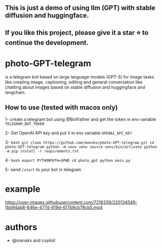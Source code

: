 
## This is just a demo of using llm (GPT) with stable diffusion and huggingface.
## If you like this project, please give it a star ⭐️ to continue the development.


# photo-GPT-telegram
is a telegram bot based on large language models (GPT-3) for image tasks like creating image, captioning, editing and 
general conversation like chatting about images based on stable diffusion and huggingface and langchain.

## How to use (tested with macos only)

1- create a telegram bot using @BotFather and get the token in env variable `TELEGRAM_BOT_TOKEN`

2- Get OpenAI API key and put it in env variable `OPENAI_API_KEY`

3- ```bash
   git clone https://github.com/manskx/photo-GPT-telegram.git
   cd photo-GPT-telegram
   python -m venv venv
   source venv/bin/activate
   python -m pip install -r requirements.txt```
   
4- ```bash
    export PYTHONPATH=$PWD
    cd photo_gpt
    python main.py```

5- send `/start` to your bot in telegram

# example

https://user-images.githubusercontent.com/7218339/220134549-1bb94ab8-646e-477d-919d-617b9cb78cb5.mp4


# authors
- @manskx and copilot
